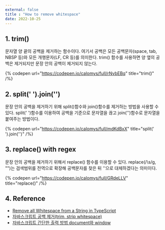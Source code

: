 ```yaml
---
external: false
title : "How to remove whitespace"
date: 2022-10-25
---
```


## 1. trim()

문자열 양 끝의 공백을 제거하는 함수이다. 여기서 공백은 모든 공백문자(space, tab, NBSP 등)와 모든 개행문자(LF, CR 등)를 의미한다. trim() 함수를 사용하면 양 옆의 공백은 제거되지만 문장 안의 공백이 제거되지 않는다.

{% codepen url="https://codepen.io/calomys/full/rNvbEBq" title="trim()" /%}

## 2. split(' ').join('')

문장 안의 공백을 제거하기 위해 split()함수와 join()함수를 제거하는 방법을 사용할 수 있다. split(' ')함수를 이용하여 공백을 기준으로 문자열을 끊고 join('')함수로 문자열을 붙여주는 방법이다.

{% codepen url="https://codepen.io/calomys/full/mdKdBxX" title="split(' ').join('')" /%}

## 3. replace() with regex

문장 안의 공백을 제거하기 위해서 replace() 함수를 이용할 수 있다. replace(/\s/g, "")는 검색범위를 전역으로 확장해 공백문자를 찾은 뒤 ''으로 대체하겠다는 의미이다.

{% codepen url="https://codepen.io/calomys/full/GRdeLLV" title="replace()" /%}

## 4. Reference

- [Remove all Whitespace from a String in TypeScript](https://bobbyhadz.com/blog/typescript-trim-whitespace-from-string)
- [자바스크립트 공백 제거(trim, strip whitespace)](https://sisiblog.tistory.com/249)
- [자바스크립트 간단한 출력 방법 document와 window](https://dasima.xyz/javascript-output/)

